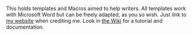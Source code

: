 This holds templates and Macros aimed to help writers. All templates work with Microsoft Word but can be freely adapted, as you so wish. Just link to [my website](http://blindjournalist.wordpress.com/) when crediting me. Look in [the Wiki](https://github.com/rkingett/writertools/wiki) for a tutorial and documentation.
